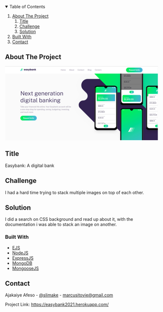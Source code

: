 <!-- TABLE OF CONTENTS -->
<details open="open">
  <summary>Table of Contents</summary>
  <ol>
    <li><a href="#about-the-project">About The Project</a>
      <ol>
        <li><a href="#title">Title</a>
        <li><a href="#challenge">Challenge</a>
        <li><a href="#solution">Solution</a>
      </ol>
    </li>
    <li><a href="#built-with">Built With</a></li>
    <li><a href="#contact">Contact</a></li>
  </ol>
</details>



<!-- ABOUT THE PROJECT -->
## About The Project

[![Product Name Screen Shot][product-screenshot]](https://easybank2021.herokuapp.com/)

## Title
Easybank: A digital bank

## Challenge
I had a hard time trying to stack multiple images on top of each other.

## Solution
I did a search on CSS background and read up about it, with the documentation i was able to stack an image on another.


### Built With

* [EJS](https://ejs.co/)
* [NodeJS](https://nodejs.org/en/)
* [ExpressJS](https://expressjs.com/)
* [MongoDB](https://www.mongodb.com/)
* [MongooseJS](https://mongoosejs.com/)


<!-- CONTACT -->
## Contact

Ajakaiye Afeso - [@slimake](https://twitter.com/slimake) - marcusitovie@gmail.com

Project Link: https://easybank2021.herokuapp.com/

<!-- MARKDOWN LINKS & IMAGES -->
<!-- https://www.markdownguide.org/basic-syntax/#reference-style-links -->
[product-screenshot]: public/images/screenshot.png
